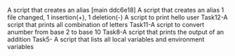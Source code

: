 A script that creates an alias
[main ddc6e18] A script that creates an alias
 1 file changed, 1 insertion(+), 1 deletion(-)
A script to print hello user
Task12-A script that prints all combination of letters
Task11-A script to convert anumber from base 2 to base 10
Task8-A script that prints the output of an addition
Task5- A script that lists all local variables and environment variables
